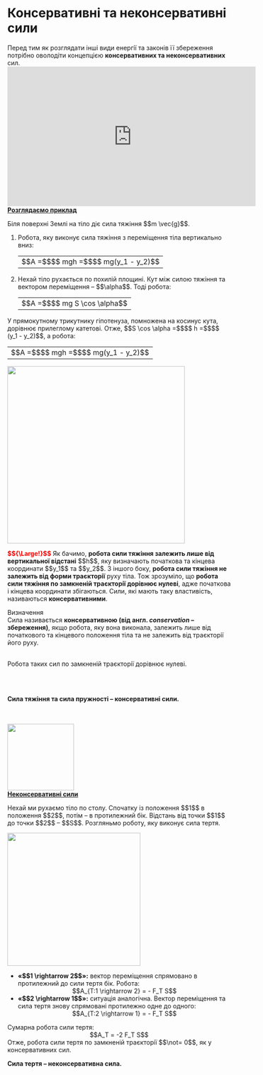 # Консервативнi та неконсервативнi сили

<div class="space">Перед тим як розглядати інші види енергiї та законiв її збереження потрiбно оволодiти концепцiєю <span class="p1"><b>консервативних та неконсервативних</b></span> сил.</div>

<div class="space"><div class="fluidMedia">
<iframe width="560" height="315" src="https://www.youtube.com/embed/qjWS8hsPWLk" frameborder="0" allowfullscreen></iframe>
</div>
<div class="popup">
</div></div>

<div class="space"><span class="p1"><b><u>Розглядаємо приклад</u></b></span></div>

<p class="p3">Бiля поверхнi Землi на тiло дiє сила тяжiння $$m \vec{g}$$.</p>

<ol>
<div class="space"><li>
Робота, яку виконує сила тяжiння з перемiщення тiла вертикально вниз:</div>

<div class="space"><div class="centered-table-wrapper">
<table class="centered-table">
<tr class="eq">
<td class="eq">
<p1>$$A =$$$$ mgh =$$$$ mg(y_1 - y_2)$$</p1>
</td>
</tr>
</table></div></div>
</li>
<div class="space"><li>
Нехай тiло рухається по похилiй площинi. Кут мiж силою тяжiння та вектором перемiщення – $$\alpha$$. Тодi робота:</div>

<div class="space"><div class="centered-table-wrapper">
<table class="centered-table">
<tr class="eq">
<td class="eq">
<p1>$$A =$$$$ mg S \cos \alpha$$</p1>
</td>
</tr>
</table></div></div>
</li>
</ol>

<div class="space">У прямокутному трикутнику гiпотенуза, помножена на косинус кута, дорiвнює прилеглому катетові. Отже, $$S \cos \alpha =$$$$ h =$$$$ (y_1 - y_2)$$, а робота:</div>

<div class="space"><div class="centered-table-wrapper">
<table class="centered-table">
<tr class="eq">
<td class="eq">
<p1>$$A =$$$$ mgh =$$$$ mg(y_1 - y_2)$$</p1>
</td>
</tr>
</table></div></div>

<div class="space"><img class="image" width="400"  src="https://rawgit.com/chudaol/ed-era-book-physics/master/images/chapter_7/12.png"></div>

<div class="space"><p class="p3"><font color="red"><b>$${\Large!}$$</b></font> Як бачимо, <b>робота сили тяжiння залежить лише вiд вертикальної вiдстанi</b> $$h$$, яку визначають початкова та кінцева координати $$y_1$$ та $$y_2$$. З iншого боку, <b>робота сили тяжiння не залежить вiд форми траєкторiї</b> руху тiла. Тож зрозуміло, що <b>робота сили тяжiння по замкненiй траєкторiї дорiвнює нулеві</b>, адже початкова i кiнцева координати збігаються. Сили, якi мають таку властивiсть, називаються <span class="p1"><b>консервативними</b></span>.</p></div>

<div class="eoz-wrap">
<span class="eoz">Визначення</span>
<div class="eoz-text">
Сила називається <span class="p1"><b>консервативною (вiд англ. <i>conservation</i> – збереження)</b></span>, якщо робота, яку вона виконала, залежить лише вiд початкового та кiнцевого положення тiла та не залежить вiд траєкторiї його руху.

<br>
<br>

Робота таких сил по замкненiй траєкторiї дорiвнює нулеві.

<br>
<br>

<b>Сила тяжiння та сила пружностi – консервативнi сили.</b>

<br>
<br>

<img class="image" width="150"  src="https://rawgit.com/chudaol/ed-era-book-physics/master/images/chapter_7/13.png">
<br>
</div>
</div>

<div class="space"><span class="p1"><b><u>Неконсервативнi сили</u></b></span></div>

<div class="space"><p class="p3">Нехай ми рухаємо тiло по столу. Спочатку iз положення $$1$$ в положення $$2$$, потiм – в протилежний бік. Вiдстань вiд точки $$1$$ до точки $$2$$ – $$S$$. Розгляньмо роботу, яку виконує сила тертя.</p></div>

<div class="space"><img class="image" width="300"  src="https://rawgit.com/chudaol/ed-era-book-physics/master/images/chapter_7/14.png"></div>

<ul>
<div class="space"><li>
<b>«$$1 \rightarrow 2$$»:</b> вектор перемiщення спрямовано в протилежний до сили тертя бік. Робота:</div>
<div class="space" align="center">$$A_{Т:1 \rightarrow 2} = - F_Т S$$</div>
</li>
<div class="space"><li>
<b>«$$2 \rightarrow 1$$»:</b> ситуацiя аналогiчна. Вектор перемiщення та сила тертя знову спрямовані протилежно одне до одного:</div>
<div class="space" align="center">$$A_{Т:2 \rightarrow 1} = - F_Т S$$</div>
</li>
</ul>

<div class="space">Сумарна робота сили тертя:</div>

<div class="space" align="center">$$A_Т = -2 F_Т S$$</div>

<div class="space">Отже, робота сили тертя по замкненiй траєкторiї $$\not= 0$$, як у консервативних сил.</div>

<p class="p3"><span class="p1"><b>Сила тертя – неконсервативна сила.</b></span></p>



